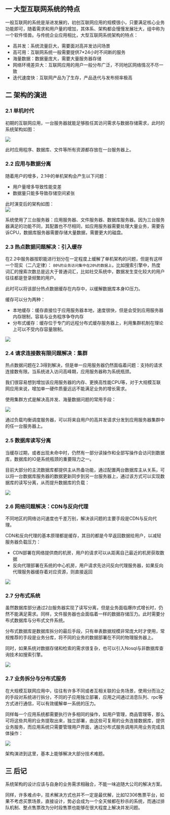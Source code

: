 ## 一 大型互联网系统的特点

一般互联网的系统是渐进发展的，初创互联网应用的规模很小，只要满足核心业务功能即可，随着需求和用户量的增加，其体系、架构都会慢慢发展壮大，组中称为一个软件怪兽。与传统企业应用相比，大型互联网系统架构的特点：
- 高并发：系统流量巨大，需要面对高并发访问场景
- 高可用：互联网系统一般需要提供7*24小时不间断的服务
- 海量数据：数据量庞大，需要大量服务器存储
- 网络环境差异大：互联网应用的用户一般分布广泛，不同地区网络情况不尽一致
- 迭代速度快：互联网产品为了生存，产品迭代与发布频率极高

## 二 架构的演进

### 2.1 单机时代

初期的互联网应用，一台服务器就能足够胜任其访问需求与数据存储需求，此时的系统架构如图：  

![](../images/arch/00-01.png)  

此时应用程序、数据库、文件等所有资源都存放在一台服务器上。

### 2.2 应用与数据分离

随着用户的增多，2.1中的单机架构会产生以下问题：
- 用户量增多导致性能变差
- 数据量只能多导致存储空间紧张

此时演变后的架构如图：  
![](../images/arch/00-02.png)  

系统使用了三台服务器：应用服务器、文件服务器、数据库服务器。因为三台服务器满足的功能不同，其配置也不尽相同，如应用服务器需要处理大量业务，需要告诉CPU，数据库服务器需要存储大量数据，需要更大的磁盘。

### 2.3 热点数据问题解决：引入缓存

在2.2中服务器按职能进行划分在一定程度上缓解了单机架构的问题，但是有这样一个现实（二八定律）：
`80%的业务访问集中在20%的数据上`，比如搜索引擎中，热度词汇的搜索次数总是远大于普通词汇，比如社交系统中，数据发生变化较大的用户往往都是登录频繁的用户。  

此时可以将该部分热点数据缓存在内存中，以缓解数据库本身IO压力。  

缓存可以分为两种：
- 本地缓存：缓存直接位于应用服务器本地，速度很快，但是会受到应用服务器内存限制，容易与业务程序争夺内存
- 分布式缓存：缓存位于专门的远程分布式缓存服务器上，利用集群机制在理论上可以不受内存容量限制。

![](../images/arch/00-03.png) 


### 2.4 请求连接数有限问题解决：集群

热点数据问题在2.3得到解决，但是单一应用服务器仍然面临着问题：支持的请求连接数有限。当系统进入访问高峰期，应用服务器称为系统瓶颈。  

我们很容易想到增加该应用服务器的内存、更换高性能CPU等，对于大规模互联网应用来说，增加单一硬件质量远远不能满足业务的增长需求。  

使用集群方式是解决高并发、海量数据问题的常用手段：  

![](../images/arch/00-04.png)

通过负载均衡调度服务器，可以将来自用户的高并发请求分发到应用服务器集群中的任一台服务器上。

### 2.5 数据库读写分离

当缓存过期，或者出现未命中时，仍然有一部分读操作和全部写操作会访问到数据库，数据库的IO是系统瓶颈的重要阻力之一。  

目前大部分的主流数据库都提供主从热备功能，通过配置两台数据库主从关系，可以将一台数据库服务器的数据更新同步到另一台服务器上，通过该方式可以实现数据库的读写分离，从而提升数据库的负载：  

![](../images/arch/00-05.png)

### 2.6 网络问题解决：CDN与反向代理

不同地区的网络访问速度也千差万别，解决该问题的主要手段是CDN与反向代理。  

CDN和反向代理的基本原理都是缓存，其目的都是今早返回数据给用户，以减轻服务器负载压力：
- CDN部署在网络提供商的机房，用户的请求可以从距离自己最近的机房获取数据
- 反向代理部署在系统的中心机房，用户请求先访问反向代理服务器，如果反向代理服务器缓存着对应资源，则直接返回

![](../images/arch/00-06.png)

### 2.7 分布式系统

虽然数据库部分通过2台服务器实现了读写分离，但是业务面临爆炸式增长时，仍然不能满足需求。同样，文件服务器也会面临着一样的数据存储压力。此时需要分布式数据库与分布式文件系统。  

分布式数据库是数据库拆分的最后手段，只有单表数据规模非常庞大时才使用，常规推荐的手段是业务分库，将不同的业务的数据部署在不同的物理服务器上。  

同时，如果系统对数据存储和检索的需求很复杂，也可以引入Nosql与非数据库查询技术如搜索引擎。  

![](../images/arch/00-07.png)

### 2.7 业务拆分与分布式服务

在大规模互联网应用中，往往有许多不同或者互相关联的业务场景，使用分而治之的手段对系统进行拆分，不同的子应用独立部署，应用之间通过消息队列、rpc等方式进行通信，可以有效缓解单一系统的压力。  

同样每一个应用系统都需要执行许多相同的操作，如用户管理，商品管理等，那么可将这些共用的业务提取出来，独立部署，由这些可复用的业务连接数据库，提供业务服务，而应用系统只需要管理用户界面，通过分布式服务调用共用业务完成具体操作：

![](../images/arch/00-08.png)


架构演进到这里，基本上能够解决大部分技术难题。

## 三 后记

系统架构的设计应该与自身的业务需求相融合，不能一味追随大公司的解决方案。  

同样，许多难点中，技术解决方式也并不一定是最优解，比如12306售票平台，如果不考虑买票场景，直接设计，势必会成为一个全天候都在秒杀的系统，而通过排队机制、整点售票改为分时段售票也能够在很大程度上解决并发问题。  